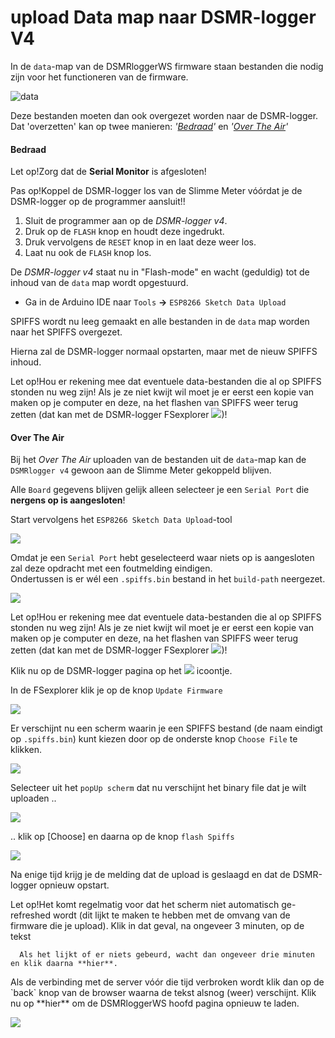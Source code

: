 # upload Data map naar DSMR-logger V4

In de `data`-map van de DSMRloggerWS firmware staan bestanden die nodig zijn voor het functioneren van de firmware.

![data](https://mrwheel.github.io/DSMRloggerWS/img/DSMR_data_map.png)

Deze bestanden moeten dan ook overgezet worden naar de DSMR-logger. Dat 'overzetten' kan op twee manieren: _'_[_Bedraad_](uploaddatamap_v4.md#bedraad)_'_ en _'_[_Over The Air_](uploaddatamap_v4.md#over-the-air)_'_

#### Bedraad <a id="bedraad"></a>

Let op!Zorg dat de **Serial Monitor** is afgesloten!

Pas op!Koppel de DSMR-logger los van de Slimme Meter vóórdat je de DSMR-logger op de programmer aansluit!!

1. Sluit de programmer aan op de _DSMR-logger v4_.
2. Druk op de `FLASH` knop en houdt deze ingedrukt.
3. Druk vervolgens de `RESET` knop in en laat deze weer los.
4. Laat nu ook de `FLASH` knop los.

De _DSMR-logger v4_ staat nu in "Flash-mode" en wacht \(geduldig\) tot de inhoud van de `data` map wordt opgestuurd.

* Ga in de Arduino IDE naar `Tools` **-&gt;** `ESP8266 Sketch Data Upload`

SPIFFS wordt nu leeg gemaakt en alle bestanden in de `data` map worden naar het SPIFFS overgezet.

Hierna zal de DSMR-logger normaal opstarten, maar met de nieuw SPIFFS inhoud.

Let op!Hou er rekening mee dat eventuele data-bestanden die al op SPIFFS stonden nu weg zijn! Als je ze niet kwijt wil moet je er eerst een kopie van maken op je computer en deze, na het flashen van SPIFFS weer terug zetten \(dat kan met de DSMR-logger FSexplorer ![](https://mrwheel.github.io/DSMRloggerWS/img/FSexplorer.png)\)!

#### Over The Air <a id="over-the-air"></a>

Bij het _Over The Air_ uploaden van de bestanden uit de `data`-map kan de `DSMRlogger v4` gewoon aan de Slimme Meter gekoppeld blijven.

Alle `Board` gegevens blijven gelijk alleen selecteer je een `Serial Port` die **nergens op is aangesloten**!

Start vervolgens het `ESP8266 Sketch Data Upload`-tool

![](https://mrwheel.github.io/DSMRloggerWS/img/ESP8266SketchUploadTool.png)

Omdat je een `Serial Port` hebt geselecteerd waar niets op is aangesloten zal deze opdracht met een foutmelding eindigen.  
Ondertussen is er wél een `.spiffs.bin` bestand in het `build-path` neergezet.

![](https://mrwheel.github.io/DSMRloggerWS/img/SPIFFS_UploadBuildPath.png)

Let op!Hou er rekening mee dat eventuele data-bestanden die al op SPIFFS stonden nu weg zijn! Als je ze niet kwijt wil moet je er eerst een kopie van maken op je computer en deze, na het flashen van SPIFFS weer terug zetten \(dat kan met de DSMR-logger FSexplorer ![](https://mrwheel.github.io/DSMRloggerWS/img/FSexplorer.png)\)!

Klik nu op de DSMR-logger pagina op het ![](https://mrwheel.github.io/DSMRloggerWS/img/FSexplorer.png) icoontje.

In de FSexplorer klik je op de knop `Update Firmware`

![](https://mrwheel.github.io/DSMRloggerWS/img/DSMRloggerWS_FSexplorer.png)

Er verschijnt nu een scherm waarin je een SPIFFS bestand \(de naam eindigt op `.spiffs.bin`\) kunt kiezen door op de onderste knop `Choose File` te klikken.

![](https://mrwheel.github.io/DSMRloggerWS/img/DSMR-FlashUtility.png)

Selecteer uit het `popUp scherm` dat nu verschijnt het binary file dat je wilt uploaden ..

![](https://mrwheel.github.io/DSMRloggerWS/img/DSMR-FlashChooseSpiffs.png)

.. klik op \[Choose\] en daarna op de knop `flash Spiffs`

![](https://mrwheel.github.io/DSMRloggerWS/img/DSMR-FlashWait4Reboot.png)

Na enige tijd krijg je de melding dat de upload is geslaagd en dat de DSMR-logger opnieuw opstart.

Let op!Het komt regelmatig voor dat het scherm niet automatisch ge-refreshed wordt \(dit lijkt te maken te hebben met de omvang van de firmware die je upload\). Klik in dat geval, na ongeveer 3 minuten, op de tekst  
  
      Als het lijkt of er niets gebeurd, wacht dan ongeveer drie minuten en klik daarna **hier**.  
  
Als de verbinding met de server vóór die tijd verbroken wordt klik dan op de \`back\` knop van de browser waarna de tekst alsnog \(weer\) verschijnt. Klik nu op \*\*hier\*\* om de DSMRloggerWS hoofd pagina opnieuw te laden.

![](https://mrwheel.github.io/DSMRloggerWS/img/DSMRlogger_V4_opencircuit_T.png)


